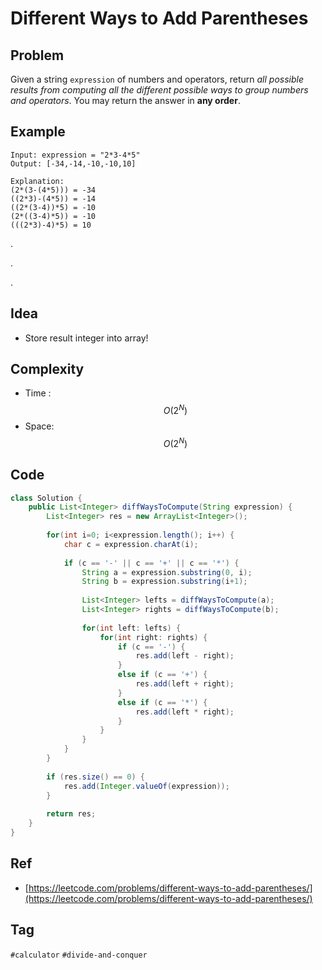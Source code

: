 # Different Ways to Add Parentheses

## Problem



 Given a string `expression` of numbers and operators, return _all possible results from computing all the different possible ways to group numbers and operators_. You may return the answer in **any order**.

## Example

```text
Input: expression = "2*3-4*5"
Output: [-34,-14,-10,-10,10]

Explanation:
(2*(3-(4*5))) = -34 
((2*3)-(4*5)) = -14 
((2*(3-4))*5) = -10 
(2*((3-4)*5)) = -10 
(((2*3)-4)*5) = 10
```

.

.

.



## Idea

* Store result integer into array!

## Complexity

* Time : $$O(2^N)$$ 
* Space: $$O(2^N)$$

## Code 

```java
class Solution {
    public List<Integer> diffWaysToCompute(String expression) {
        List<Integer> res = new ArrayList<Integer>();
        
        for(int i=0; i<expression.length(); i++) {
            char c = expression.charAt(i);
            
            if (c == '-' || c == '+' || c == '*') {
                String a = expression.substring(0, i);
                String b = expression.substring(i+1);
                
                List<Integer> lefts = diffWaysToCompute(a);
                List<Integer> rights = diffWaysToCompute(b);
                
                for(int left: lefts) {
                    for(int right: rights) {
                        if (c == '-') {
                            res.add(left - right);
                        }
                        else if (c == '+') {
                            res.add(left + right);
                        }
                        else if (c == '*') {
                            res.add(left * right);
                        }
                    }
                }
            }
        }
        
        if (res.size() == 0) {
            res.add(Integer.valueOf(expression));
        }
        
        return res;
    }
}
```

## Ref

* [https://leetcode.com/problems/different-ways-to-add-parentheses/](https://leetcode.com/problems/different-ways-to-add-parentheses/)

## Tag

`#calculator` `#divide-and-conquer`

